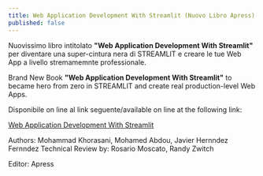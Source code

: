 ```yaml
---
title: Web Application Development With Streamlit (Nuovo Libro Apress)
published: false
---
```

Nuovissimo libro intitolato **"Web Application Development With Streamlit"** per diventare una super-cintura nera di STREAMLIT e creare le tue Web App a livello stremamemnte professionale.

Brand New Book **"Web Application Development With Streamlit"** to became hero from zero in STREAMLIT and create real production-level Web Apps.

Disponibile on line al link seguente/available on line at the following link:

[Web Application Development With Streamlit](https://www.amazon.it/Web-Application-Development-Streamlit-Applications/dp/1484281101/ref=sr_1_6?__mk_it_IT=%C3%85M%C3%85%C5%BD%C3%95%C3%91&crid=10DYZOW8X0NG9&keywords=streamlit&qid=1663835991&sprefix=streamlit%2Caps%2C101&sr=8-6 "Web Application Development With Streamlit")

Authors:  Mohammad Khorasani, Mohamed Abdou, Javier Hernndez Fernndez
Technical Review by: Rosario Moscato, Randy Zwitch

Editor: Apress
